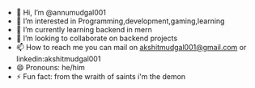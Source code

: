- 👋 Hi, I’m @annumudgal001
- 👀 I’m interested in Programming,development,gaming,learning
- 🌱 I’m currently learning backend in mern
- 💞️ I’m looking to collaborate on backend projects 
- 📫 How to reach me you can mail on akshitmudgal001@gmail.com or linkedin:akshitmudgal001 
- 😄 Pronouns: he/him
- ⚡ Fun fact: from the wraith of saints i'm the demon 

<!---
annumudgal001/annumudgal001 is a ✨ special ✨ repository because its `README.md` (this file) appears on your GitHub profile.
You can click the Preview link to take a look at your changes.
--->
